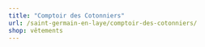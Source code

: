 ```yaml
---
title: "Comptoir des Cotonniers"
url: /saint-germain-en-laye/comptoir-des-cotonniers/
shop: vêtements
---
```


